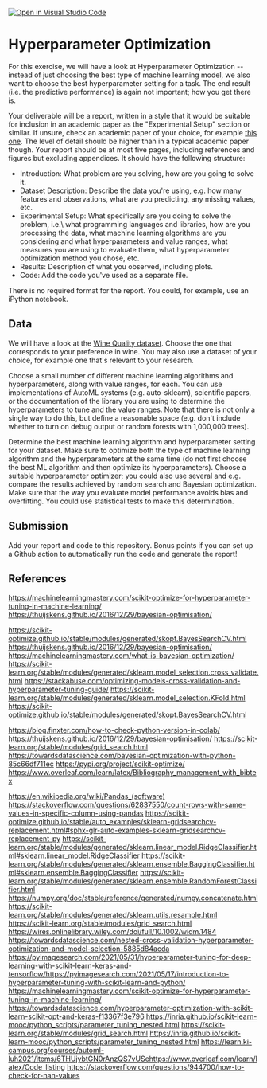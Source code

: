 [![Open in Visual Studio Code](https://classroom.github.com/assets/open-in-vscode-718a45dd9cf7e7f842a935f5ebbe5719a5e09af4491e668f4dbf3b35d5cca122.svg)](https://classroom.github.com/online_ide?assignment_repo_id=11789043&assignment_repo_type=AssignmentRepo)
# Hyperparameter Optimization

For this exercise, we will have a look at Hyperparameter Optimization --
instead of just choosing the best type of machine learning model, we also want
to choose the best hyperparameter setting for a task. The end result (i.e. the
predictive performance) is again not important; how you get there is.

Your deliverable will be a report, written in a style that it
would be suitable for inclusion in an academic paper as the "Experimental
Setup" section or similar. If unsure, check an academic paper of your choice,
for example [this one](https://www.eecs.uwyo.edu/~larsko/papers/pulatov_opening_2022-1.pdf). The
level of detail should be higher than in a typical academic paper though. Your
report should be at most five pages, including references and figures but
excluding appendices. It should have the following structure:
- Introduction: What problem are you solving, how are you going to solve it.
- Dataset Description: Describe the data you're using, e.g. how many features and observations, what are you predicting, any missing values, etc.
- Experimental Setup: What specifically are you doing to solve the problem, i.e.\ what programming languages and libraries, how are you processing the data, what machine learning algorithms are you considering and what hyperparameters and value ranges, what measures you are using to evaluate them, what hyperparameter optimization method you chose, etc.
- Results: Description of what you observed, including plots.
- Code: Add the code you've used as a separate file.

There is no required format for the report. You could, for example, use an
iPython notebook.

## Data

We will have a look at the [Wine Quality
dataset](https://archive-beta.ics.uci.edu/dataset/186/wine+quality). Choose the
one that corresponds to your preference in wine. You may also use a dataset of
your choice, for example one that's relevant to your research.

Choose a small number of different machine learning algorithms and
hyperparameters, along with value ranges, for each. You can use implementations
of AutoML systems (e.g. auto-sklearn), scientific papers, or the documentation
of the library you are using to determine the hyperparameters to tune and the
value ranges. Note that there is not only a single way to do this, but define a
reasonable space (e.g. don't include whether to turn on debug output or random
forests with 1,000,000 trees).

Determine the best machine learning algorithm and hyperparameter setting for
your dataset. Make sure to optimize both the type of machine learning algorithm
and the hyperparameters at the same time (do not first choose the best ML
algorithm and then optimize its hyperparameters). Choose a suitable
hyperparameter optimizer; you could also use several and e.g. compare the
results achieved by random search and Bayesian optimization. Make sure that the
way you evaluate model performance avoids bias and overfitting. You could use
statistical tests to make this determination.

## Submission

Add your report and code to this repository. Bonus points if you can set up a
Github action to automatically run the code and generate the report!

## References
https://machinelearningmastery.com/scikit-optimize-for-hyperparameter-tuning-in-machine-learning/
https://thuijskens.github.io/2016/12/29/bayesian-optimisation/

https://scikit-optimize.github.io/stable/modules/generated/skopt.BayesSearchCV.html
https://thuijskens.github.io/2016/12/29/bayesian-optimisation/
https://machinelearningmastery.com/what-is-bayesian-optimization/
https://scikit-learn.org/stable/modules/generated/sklearn.model_selection.cross_validate.html
https://stackabuse.com/optimizing-models-cross-validation-and-hyperparameter-tuning-guide/
https://scikit-learn.org/stable/modules/generated/sklearn.model_selection.KFold.html
https://scikit-optimize.github.io/stable/modules/generated/skopt.BayesSearchCV.html

https://blog.finxter.com/how-to-check-python-version-in-colab/
https://thuijskens.github.io/2016/12/29/bayesian-optimisation/
https://scikit-learn.org/stable/modules/grid_search.html
https://towardsdatascience.com/bayesian-optimization-with-python-85c66df711ec
https://pypi.org/project/scikit-optimize/
https://www.overleaf.com/learn/latex/Bibliography_management_with_bibtex

https://en.wikipedia.org/wiki/Pandas_(software)
https://stackoverflow.com/questions/62837550/count-rows-with-same-values-in-specific-column-using-pandas
https://scikit-optimize.github.io/stable/auto_examples/sklearn-gridsearchcv-replacement.html#sphx-glr-auto-examples-sklearn-gridsearchcv-replacement-py
https://scikit-learn.org/stable/modules/generated/sklearn.linear_model.RidgeClassifier.html#sklearn.linear_model.RidgeClassifier
https://scikit-learn.org/stable/modules/generated/sklearn.ensemble.BaggingClassifier.html#sklearn.ensemble.BaggingClassifier
https://scikit-learn.org/stable/modules/generated/sklearn.ensemble.RandomForestClassifier.html
https://numpy.org/doc/stable/reference/generated/numpy.concatenate.html
https://scikit-learn.org/stable/modules/generated/sklearn.utils.resample.html
https://scikit-learn.org/stable/modules/grid_search.html
https://wires.onlinelibrary.wiley.com/doi/full/10.1002/widm.1484
https://towardsdatascience.com/nested-cross-validation-hyperparameter-optimization-and-model-selection-5885d84acda
https://pyimagesearch.com/2021/05/31/hyperparameter-tuning-for-deep-learning-with-scikit-learn-keras-and-tensorflow/https://pyimagesearch.com/2021/05/17/introduction-to-hyperparameter-tuning-with-scikit-learn-and-python/
https://machinelearningmastery.com/scikit-optimize-for-hyperparameter-tuning-in-machine-learning/
https://towardsdatascience.com/hyperparameter-optimization-with-scikit-learn-scikit-opt-and-keras-f13367f3e796
https://inria.github.io/scikit-learn-mooc/python_scripts/parameter_tuning_nested.html
https://scikit-learn.org/stable/modules/grid_search.html
https://inria.github.io/scikit-learn-mooc/python_scripts/parameter_tuning_nested.html
https://learn.ki-campus.org/courses/automl-luh2021/items/6THUjybtGN0rAnzQS7vUSehttps://www.overleaf.com/learn/latex/Code_listing
https://stackoverflow.com/questions/944700/how-to-check-for-nan-values

